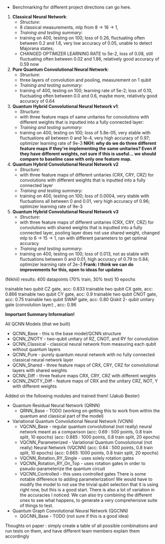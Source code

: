  - Benchmarking for different project directions can go here.
1. **Classical Neural Network**: 
   - *Structure*:
    - 8 classical measurements, mlp from 8 -> 16 -> 1, 
   - *Training and testing summary*:
    - training on 400, testing on 100; loss of 0.26, fluctuating often between 0.2 and 1.6, very low accuracy of 0.05, unable to detect Majorana states;
    - CHANGED OPTIMIZER LEARNING RATE to 5e-2, loss of 0.08, still fluctuating often between 0.02 and 1.86, relatively good accuracy of 0.59 now
2. **Pure Quantum Convolutional Neural Network**: 
   - *Structure*:
    - three layers of convolution and pooling, measurement on 1 qubit
   - *Training and testing summary*:
    - training of 400, testing on 100; learning rate of 5e-2; loss of 0.10, fluctuating often between 0.0 and 0.6, maybe more, relatively good accuracy of 0.64
3. **Quantum Hybrid Convolutional Neural Network v1**: 
   - *Structure*:
    - with three feature maps of same unitaries for convolutions with different weights that is inputted into a fully connected layer: 
   - *Training and testing summary*:
    - training on 400, testing on 100; loss of 5.8e-05, very stable with fluctuations all between 0 and 1e-4, very high accuracy of 0.97; optimizer learning rate of 9e-3  **NKH: why do we do three different feature maps if they're implementing the same unitaries? Even if they have different weights, not sure if this is useful... we should compare to baseline case with only one feature map.**
4. **Quantum Hybrid Convolutional Neural Network v2**
   - *Structure*:
    - with three feature maps of different unitaries (CRX, CRY, CRZ) for convolutions with different weights that is inputted into a fully connected layer
   - *Training and testing summary*: 
    - training on 400, testing on 100; loss of 0.0004, very stable with fluctuations all between 0 and 0.01, very high accuracy of 0.96; optimizer learning rate of 9e-3
5. **Quantum Hybrid Convolutional Neural Network v3**
   - *Structure*:
    - with three feature maps of different unitaries (CRX, CRY, CRZ) for convolutions with shared weights that is inputted into a fully connected layer, pooling layer does not use shared weight, changed mlp to 6 -> 15 -> 1, ran with different parameters to get optimal accuracy
   - *Training and testing summary*: 
    - training on 400, testing on 100; loss of 0.013, not as stable with fluctuations between 0 and 0.01, high accuracy of 0.79 to 0.84; optimizer learning rate of 2e-3 **Frank: I think we can do improvements for this, open to ideas for updates**

(Nikhil) results:
400 datapoints (70% train, 30% test) 10 epochs

trainable two qubit CZ gate, acc: 0.833
trainable two qubit CX gate, acc: 0.866
trainable two qubit CY gate, acc: 0.9
trainable two qubit CNOT gate, acc: 0.75
trainable two qubit SWAP gate, acc: 0.80
Qiskit 2- qubit unitary gate (convolution layer) , acc: 0.96

**Important Summary Information!**

All QCNN Models (that we built)
- QCNN_Base - this is the base model/QCNN structure
- QCNN_ZNOTY - two-qubit unitary of RZ, CNOT, and RY for convolution
- QCNN_Classical - classical neural network from measuring each qubit without quantum layers
- QCNN_Pure - purely quantum neural network with no fully connected classical neural network layer
- QCNN_Shared - three feature maps of CRX, CRY, CRZ for convolutional layers with shared weights
- QCNN_Diff - three feature maps CRX, CRY, CRZ with different weights
- QCNN_ZNOTY_Diff - feature maps of CRX and the unitary CRZ, NOT, Y with different weights

Added on the following modules and trained them! (Jakub Bester)

- Quantum Residual Neural Network (QRNN)
    - QRNN_Base - TODO (working on getting this to work from within the quantum and classical part of the model)
- Variational Quantum Convolutional Neural Network (VCNN)
    - VQCNN_Base - regular quantum convolutional (not really) neural network meant as a comparison (acc: 0.69 : 500 points, 0.8 train split, 10 epochs) (acc: 0.885 : 1000 points, 0.8 train split, 20 epochs)
    - VQCNN_Parameterized - Variational Quantum Convolutional (not really) Neural Network (VQCNN) (acc: 0.64 : 500 points, 0.8 train split, 10 epochs) (acc: 0.665: 1000 points, 0.8 train split, 20 epochs)
    - VQCNN_Rotation_RY_Single - uses solely rotation gates
    - VQCNN_Rotation_RY_On_Top - uses rotation gates in order to pseudo-parameterize the quantum circuit
    - VQCNN_Controlled - this uses controlled gates
There is some notable difference to adding parameterization! We would have to modify the model to not use the trivial
qubit selection that it is using right now, but this is a good start. There is also a lot of variation in the accuracies I noticed.
We can also try combining the different ones to see what happens, to generate a very comprehensive suite of things to test.
- Quantum Graph Convolutional Neural Network (QGCNN)
    - QGCNN_Base - TODO (not sure if this is a good idea)

Thoughts on paper : simply create a table of all possible combinations and run tests on them, and have different team members explain them accordingly
